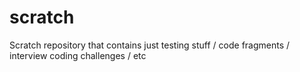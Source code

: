 # scratch
Scratch repository that contains just testing stuff / code fragments / interview coding challenges / etc
